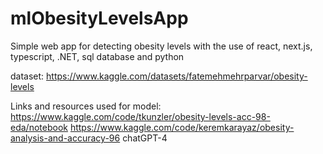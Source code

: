 # mlObesityLevelsApp

Simple web app for detecting obesity levels with the use of react, next.js, typescript, .NET, sql database and python

dataset:
https://www.kaggle.com/datasets/fatemehmehrparvar/obesity-levels

Links and resources used for model:
https://www.kaggle.com/code/tkunzler/obesity-levels-acc-98-eda/notebook
https://www.kaggle.com/code/keremkarayaz/obesity-analysis-and-accuracy-96
chatGPT-4
